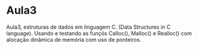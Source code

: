# Aula3
Aula3, estruturas de dados em linguagem C. (Data Structures in C language).
Usando e testando as funçõs Calloc(), Malloc() e Realloc() com alocação dinâmica de memória com uso de ponteiros.
